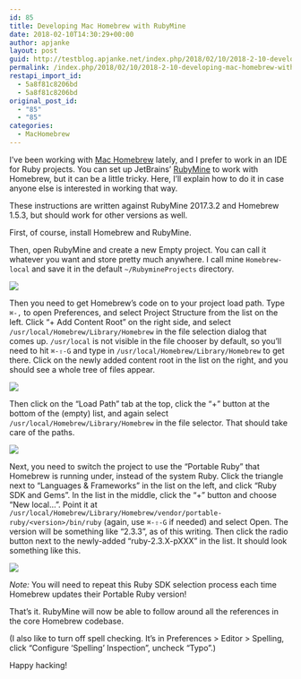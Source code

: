 ```yaml
---
id: 85
title: Developing Mac Homebrew with RubyMine
date: 2018-02-10T14:30:29+00:00
author: apjanke
layout: post
guid: http://testblog.apjanke.net/index.php/2018/02/10/2018-2-10-developing-mac-homebrew-with-rubymine/
permalink: /index.php/2018/02/10/2018-2-10-developing-mac-homebrew-with-rubymine/
restapi_import_id:
  - 5a8f81c8206bd
  - 5a8f81c8206bd
original_post_id:
  - "85"
  - "85"
categories:
  - MacHomebrew
---
```

I&#8217;ve been working with [Mac Homebrew](https://brew.sh/) lately, and I prefer to work in an IDE for Ruby projects. You can set up JetBrains&#8217; [RubyMine](https://www.jetbrains.com/ruby/) to work with Homebrew, but it can be a little tricky. Here, I&#8217;ll explain how to do it in case anyone else is interested in working that way.

These instructions are written against RubyMine 2017.3.2 and Homebrew 1.5.3, but should work for other versions as well.

First, of course, install Homebrew and RubyMine.

Then, open RubyMine and create a new Empty project. You can call it whatever you want and store pretty much anywhere. I call mine `Homebrew-local` and save it in the default `~/RubymineProjects` directory.

![](https://apjanketestblog.files.wordpress.com/2018/02/85707-rubyminenewprojectscreen.png)

Then you need to get Homebrew&#8217;s code on to your project load path. Type `⌘-,` to open Preferences, and select Project Structure from the list on the left. Click &#8220;+ Add Content Root&#8221; on the right side, and select `/usr/local/Homebrew/Library/Homebrew` in the file selection dialog that comes up. `/usr/local` is not visible in the file chooser by default, so you&#8217;ll need to hit `⌘-⇧-G` and type in `/usr/local/Homebrew/Library/Homebrew` to get there. Click on the newly added content root in the list on the right, and you should see a whole tree of files appear.

![](https://apjanketestblog.files.wordpress.com/2018/02/903fc-rubymineprojectstructureforhomebrewproject.png)

Then click on the &#8220;Load Path&#8221; tab at the top, click the &#8220;+&#8221; button at the bottom of the (empty) list, and again select `/usr/local/Homebrew/Library/Homebrew` in the file selector. That should take care of the paths.

![](https://apjanketestblog.files.wordpress.com/2018/02/1a0c5-loadpaths.png)

Next, you need to switch the project to use the &#8220;Portable Ruby&#8221; that Homebrew is running under, instead of the system Ruby. Click the triangle next to &#8220;Languages & Frameworks&#8221; in the list on the left, and click &#8220;Ruby SDK and Gems&#8221;. In the list in the middle, click the &#8220;+&#8221; button and choose &#8220;New local&#8230;&#8221;. Point it at `/usr/local/Homebrew/Library/Homebrew/vendor/portable-ruby/<version>/bin/ruby` (again, use `⌘-⇧-G` if needed) and select Open. The version will be something like &#8220;2.3.3&#8221;, as of this writing. Then click the radio button next to the newly-added &#8220;ruby-2.3.X-pXXX&#8221; in the list. It should look something like this.

![](https://apjanketestblog.files.wordpress.com/2018/02/7b7cd-rubysdkselection.png)

_Note:_ You will need to repeat this Ruby SDK selection process each time Homebrew updates their Portable Ruby version!

That&#8217;s it. RubyMine will now be able to follow around all the references in the core Homebrew codebase.

(I also like to turn off spell checking. It&#8217;s in Preferences > Editor > Spelling, click &#8220;Configure &#8216;Spelling&#8217; Inspection&#8221;, uncheck &#8220;Typo&#8221;.)

Happy hacking!